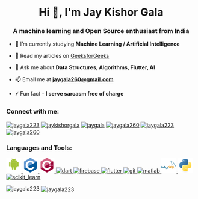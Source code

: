 <h1 align="center">Hi 👋, I'm Jay Kishor Gala</h1>
<h3 align="center">A machine learning and Open Source enthusiast from India</h3>

- 🌱 I’m currently studying **Machine Learning / Artificial Intelligence**

- 📝 Read my articles on [GeeksforGeeks](https://auth.geeksforgeeks.org/user/jaygala260/articles)

- 💬 Ask me about **Data Structures, Algorithms, Flutter, AI**

- 📫 Email me at **jaygala260@gmail.com**

- ⚡ Fun fact - **I serve sarcasm free of charge**

<h3 align="left">Connect with me:</h3>
<p align="left">
<a href="https://twitter.com/jaygala223" target="blank"><img align="center" src="https://raw.githubusercontent.com/rahuldkjain/github-profile-readme-generator/master/src/images/icons/Social/twitter.svg" alt="jaygala223" height="30" width="40" /></a>
<a href="https://linkedin.com/in/jaykishorgala" target="blank"><img align="center" src="https://raw.githubusercontent.com/rahuldkjain/github-profile-readme-generator/master/src/images/icons/Social/linked-in-alt.svg" alt="jaykishorgala" height="30" width="40" /></a>
<a href="https://instagram.com/jaygala" target="blank"><img align="center" src="https://raw.githubusercontent.com/rahuldkjain/github-profile-readme-generator/master/src/images/icons/Social/instagram.svg" alt="jaygala" height="30" width="40" /></a>
<a href="https://www.codechef.com/users/jaygala260" target="blank"><img align="center" src="https://cdn.jsdelivr.net/npm/simple-icons@3.1.0/icons/codechef.svg" alt="jaygala260" height="30" width="40" /></a>
<a href="https://www.leetcode.com/jaygala223" target="blank"><img align="center" src="https://raw.githubusercontent.com/rahuldkjain/github-profile-readme-generator/master/src/images/icons/Social/leet-code.svg" alt="jaygala223" height="30" width="40" /></a>
<a href="https://auth.geeksforgeeks.org/user/jaygala260" target="blank"><img align="center" src="https://raw.githubusercontent.com/rahuldkjain/github-profile-readme-generator/master/src/images/icons/Social/geeks-for-geeks.svg" alt="jaygala260" height="30" width="40" /></a>
</p>

<h3 align="left">Languages and Tools:</h3>
<p align="left"> <a href="https://developer.android.com" target="_blank"> <img src="https://raw.githubusercontent.com/devicons/devicon/master/icons/android/android-original-wordmark.svg" alt="android" width="40" height="40"/> </a> <a href="https://www.cprogramming.com/" target="_blank"> <img src="https://raw.githubusercontent.com/devicons/devicon/master/icons/c/c-original.svg" alt="c" width="40" height="40"/> </a> <a href="https://www.w3schools.com/cpp/" target="_blank"> <img src="https://raw.githubusercontent.com/devicons/devicon/master/icons/cplusplus/cplusplus-original.svg" alt="cplusplus" width="40" height="40"/> </a> <a href="https://dart.dev" target="_blank"> <img src="https://www.vectorlogo.zone/logos/dartlang/dartlang-icon.svg" alt="dart" width="40" height="40"/> </a> <a href="https://firebase.google.com/" target="_blank"> <img src="https://www.vectorlogo.zone/logos/firebase/firebase-icon.svg" alt="firebase" width="40" height="40"/> </a> <a href="https://flutter.dev" target="_blank"> <img src="https://www.vectorlogo.zone/logos/flutterio/flutterio-icon.svg" alt="flutter" width="40" height="40"/> </a> <a href="https://git-scm.com/" target="_blank"> <img src="https://www.vectorlogo.zone/logos/git-scm/git-scm-icon.svg" alt="git" width="40" height="40"/> </a> <a href="https://www.mathworks.com/" target="_blank"> <img src="https://upload.wikimedia.org/wikipedia/commons/2/21/Matlab_Logo.png" alt="matlab" width="40" height="40"/> </a> <a href="https://www.mysql.com/" target="_blank"> <img src="https://raw.githubusercontent.com/devicons/devicon/master/icons/mysql/mysql-original-wordmark.svg" alt="mysql" width="40" height="40"/> </a> <a href="https://www.python.org" target="_blank"> <img src="https://raw.githubusercontent.com/devicons/devicon/master/icons/python/python-original.svg" alt="python" width="40" height="40"/> </a> <a href="https://scikit-learn.org/" target="_blank"> <img src="https://upload.wikimedia.org/wikipedia/commons/0/05/Scikit_learn_logo_small.svg" alt="scikit_learn" width="40" height="40"/> </a> </p>

<p><img align="left" src="https://github-readme-stats.vercel.app/api/top-langs?username=jaygala223&show_icons=true&locale=en&layout=compact" alt="jaygala223" /></p>

<p>&nbsp;<img align="center" src="https://github-readme-stats.vercel.app/api?username=jaygala223&show_icons=true&locale=en" alt="jaygala223" /></p>

